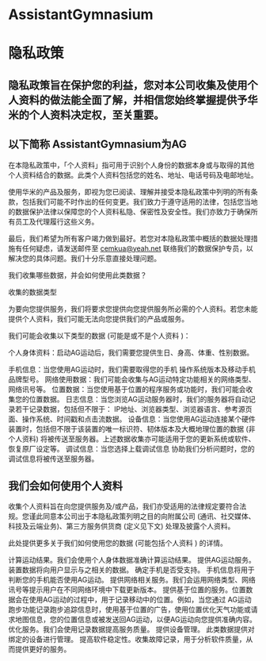 # AssistantGymnasium

# 隐私政策

## 隐私政策旨在保护您的利益，您对本公司收集及使用个人资料的做法能全面了解，并相信您始终掌握提供予华米的个人资料决定权，至关重要。
## 以下简称 AssistantGymnasium为AG
 
在本隐私政策中，「个人资料」指可用于识别个人身份的数据本身或与取得的其他个人资料结合的数据。此类个人资料包括您的姓名、地址、电话号码及电邮地址。
 
使用华米的产品及服务，即视为您已阅读、理解并接受本隐私政策中列明的所有条款，包括我们可能不时作出的任何变更。我们致力于遵守适用的法律，包括您当地的数据保护法律以保障您的个人资料私隐、保密性及安全性。我们亦致力于确保所有员工及代理履行这些义务。
 
最后，我们希望为所有客户竭力做到最好。若您对本隐私政策中概括的数据处理措施有任何疑虑，请发送邮件至 cemkua@yeah.net 联络我们的数据保护专员，以解决您的具体问题。我们十分乐意直接处理问题。
 
我们收集哪些数据，并会如何使用此类数据？
 
收集的数据类型
 
为要向您提供服务，我们将要求您提供向您提供服务所必需的个人资料。若您未能提供个人资料，我们可能无法向您提供我们的产品或服务。
 
我们可能会收集以下类型的数据 (可能是或不是个人资料 )：
 
个人身体资料：启动AG运动后，我们需要您提供生日、身高、体重、性别数据。


手机信息：当您使用AG运动时，我们需要取得您的手机 操作系统版本及移动手机品牌型号。
网络使用数据：我们可能会收集与AG运动特定功能相关的网络类型、网络讯号等。
位置数据：当您使用基于位置的程序服务或功能时，我们可能会收集您的位置数据。
日志信息：当您浏览AG运动服务器时，我们的服务器将自动记录若干记录数据，包括但不限于： IP地址、浏览器类型、浏览器语言、参考源页面、操作系统、时间戳和点击流数据。
设备信息：当您使用AG运动连接某个硬件装置时，包括但不限于该装置的唯一标识符、韧体版本及大概地理位置的数据 (非个人资料) 将被传送至服务器。上述数据收集亦可能适用于您的更新系统或软件、恢复原厂设定等。
调试信息：当您选择上载调试信息 协助我们分析问题时，您的调试信息将被传送至服务器。
 
## 我们会如何使用个人资料
 
收集个人资料旨在向您提供服务及/或产品，我们亦受适用的法律规定要符合法规。您谨此同意本公司出于本隐私政策列明之目的向附属公司 (通讯、社交媒体、科技及云端业务)、第三方服务供货商 (定义见下文) 处理及披露个人资料。

 
此处提供更多关于我们如何使用您的数据 (可能包括个人资料 ) 的详情。


计算运动结果。我们会使用个人身体数据准确计算运动结果。
提供AG运动服务。装置数据将向用户显示与之相关的数据。
确定手机是否受支持。 手机信息将用于判断您的手机能否使用AG运动。
提供网络相关服务。我们会运用网络类型、网络讯号等提示用户在不同网络环境中下载更新版本。
提供基于位置的服务。位置数据会在使用AG运动的过程中，用于记录移动中的位置。例如，当您通过 AG运动跑步功能记录跑步追踪信息时，使用基于位置的广告，使用位置优化天气功能或请求地图信息，您的位置信息或被发送回AG运动，以便AG运动向您提供准确内容。
优化服务。我们会使用记录数据提高服务质量。
提供设备管理。 此类数据提供对绑定的设备进行管理。
提高软件稳定性。收集故障记录，用于分析软件质量，从而提供更好的服务。
